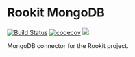 Rookit MongoDB
==============
[![Build Status](https://travis-ci.org/JPDSousa/rookit-mongodb.svg?branch=master)](https://travis-ci.org/JPDSousa/rookit-mongodb)
[![codecov](https://codecov.io/gh/JPDSousa/rookit-mongodb/branch/master/graph/badge.svg)](https://codecov.io/gh/JPDSousa/rookit-mongodb)
[![](https://jitpack.io/v/JPDSousa/rookit-mongodb.svg)](https://jitpack.io/#JPDSousa/rookit-mongodb)

MongoDB connector for the Rookit project.
